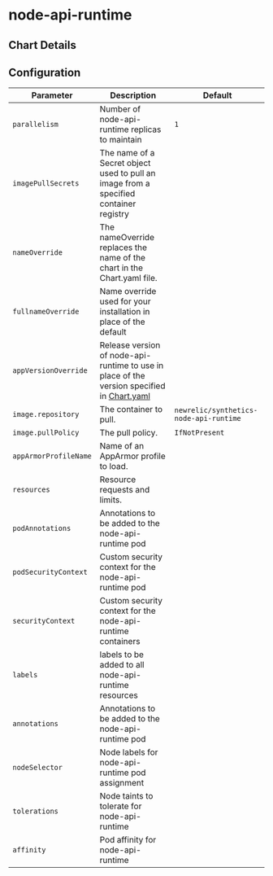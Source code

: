 # node-api-runtime

## Chart Details

## Configuration

| Parameter             | Description                                                                                                   | Default                                |
|-----------------------|---------------------------------------------------------------------------------------------------------------|----------------------------------------|
| `parallelism`         | Number of node-api-runtime replicas to maintain                                                               | `1`                                    |
| `imagePullSecrets`    | The name of a Secret object used to pull an image from a specified container registry                         |                                        |
| `nameOverride`        | The nameOverride replaces the name of the chart in the Chart.yaml file.                                       |                                        |
| `fullnameOverride`    | Name override used for your installation in place of the default                                              |                                        |
| `appVersionOverride`  | Release version of node-api-runtime to use in place of the version specified in [Chart.yaml](Chart.yaml)      |                                        |
| `image.repository`    | The container to pull.                                                                                        | `newrelic/synthetics-node-api-runtime` |
| `image.pullPolicy`    | The pull policy.                                                                                              | `IfNotPresent`                         |
| `appArmorProfileName` | Name of an AppArmor profile to load.                                                                          |                                        |
| `resources`           | Resource requests and limits.                                                                                 |                                        |
| `podAnnotations`      | Annotations to be added to the node-api-runtime pod                                                           |                                        |
| `podSecurityContext`  | Custom security context for the node-api-runtime pod                                                          |                                        |
| `securityContext`     | Custom security context for the node-api-runtime containers                                                   |                                        |
| `labels`              | labels to be added to all node-api-runtime resources                                                          |                                        |
| `annotations`         | Annotations to be added to the node-api-runtime pod                                                           |                                        |
| `nodeSelector`        | Node labels for node-api-runtime pod assignment                                                               |                                        |
| `tolerations`         | Node taints to tolerate for node-api-runtime                                                                  |                                        |
| `affinity`            | Pod affinity for node-api-runtime                                                                             |                                        |
